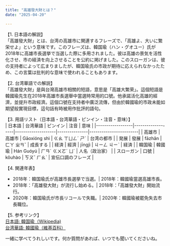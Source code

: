 ```yaml
---
title: "高雄發大財とは？"
date: "2025-04-20"

---
```


【1. 日本語の解説】  
「高雄發大財」とは、台湾の高雄市に関連するフレーズで、「高雄よ、大いに繁栄せよ」という意味です。このフレーズは、韓国瑜（ハン・グオユー）氏が2018年に高雄市長選挙で当選した際に多用されました。彼は高雄の景気を活性化させ、市の経済を向上させることを公約に掲げました。このスローガンは、彼の支持者によって広まりましたが、韓国瑜氏の市政が期待に応えられなかったため、この言葉は批判的な意味で使われることもあります。

【2. 台湾華語での解説】  
「高雄發大財」是與台灣高雄市相關的短語，意思是「高雄大繁荣」。這個短語是韓國瑜先生在2018年高雄市長選舉中當選時常用的口號。他承諾活化高雄的經濟，並提升市政經濟。這個口號在支持者中廣泛流傳，但由於韓國瑜的市政未能如期望般實現目標，這句話有時被用作批評的語句。

【3. 用語リスト（日本語・台湾華語・ピンイン・注音・意味）】  
| 日本語           | 台湾華語          | ピンイン           | 注音          | 意味                   |
|------------------|-------------------|--------------------|---------------|------------------------|
| 高雄市            | 高雄市            | Gāoxióng shì       | ㄍㄠ ㄒㄩㄥˊ ㄕˋ | 台湾の都市                |
| 発展              | 發展              | fāzhǎn             | ㄈㄚ ㄓㄢˇ     | 成長する                |
| 経済              | 經濟              | jīngjì             | ㄐㄧㄥ ㄐㄧˋ   | 経済                   |
| 韓国瑜            | 韓國瑜            | Hán Guóyú          | ㄏㄢˊ ㄍㄨㄛˊ ㄩˊ | 人名（政治家）            |
| スローガン        | 口號              | kǒuhào             | ㄎㄡˇ ㄏㄠˋ    | 宣伝口調のフレーズ       |

【4. 関連年表】  
- 2018年：韓国瑜氏が高雄市長選挙で当選。| 2018年：韓國瑜當選高雄市長。
- 2018年：「高雄發大財」が流行し始める。| 2018年：「高雄發大財」開始流行。
- 2020年：韓国瑜氏が市長リコールで失職。| 2020年：韓國瑜被罷免失去市長職位。

【5. 参考リンク】  
[日本語: 韓国瑜（Wikipedia)](https://ja.wikipedia.org/wiki/韓国瑜)  
[台湾華語: 韓國瑜（維基百科）](https://zh.wikipedia.org/wiki/韓國瑜)

一緒に学べてうれしいです。何か質問があれば、いつでも聞いてくださいね。
